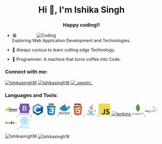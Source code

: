 
<h1 align="center">Hi 👋, I'm Ishika Singh</h1>

<h3 align="center"> Happy coding!!</h3>

<!--<p align="left"> <img src="" alt="ishikasingh18" /> </p>-->
<img align="right" alt="Coding" width="400" src="https://cdn.dribbble.com/users/2646423/screenshots/5507196/computer.gif">

- 😁 Exploring Web Application Development and Technologies.

- 👀 Always curious to learn cutting edge Technology.

- 🦾 Programmer: A machine that turns coffee into Code.

<h3 align="left">Connect with me:</h3>
<p align="left">
<a href="https://twitter.com/IshikaS06910123" target="blank"><img align="center" src="https://cdn.jsdelivr.net/npm/simple-icons@3.0.1/icons/twitter.svg" alt="Ishikasingh18" height="30" width="40" /></a> 
<a href="https://www.linkedin.com/in/ishikasingh18/" target="blank"><img align="center" src="https://cdn.jsdelivr.net/npm/simple-icons@3.0.1/icons/linkedin.svg" alt="Ishikasingh18" height="30" width="40" /></a>
<a href="https://www.instagram.com/_eeeshi_/" target="blank"><img align="center" src="https://cdn.jsdelivr.net/npm/simple-icons@3.0.1/icons/instagram.svg" alt="_eeeshi_" height="30" width="40" /></a>
 
</p>

<h3 align="left">Languages and Tools:</h3>
<p align="left"> <a href="https://aws.amazon.com" target="_blank" rel="noreferrer"> <img src="https://raw.githubusercontent.com/devicons/devicon/master/icons/amazonwebservices/amazonwebservices-original-wordmark.svg" alt="aws" width="40" height="40"/> </a> <a href="https://getbootstrap.com" target="_blank" rel="noreferrer"> <img src="https://raw.githubusercontent.com/devicons/devicon/master/icons/bootstrap/bootstrap-plain-wordmark.svg" alt="bootstrap" width="40" height="40"/> </a> <a href="https://www.cprogramming.com/" target="_blank" rel="noreferrer"> <img src="https://raw.githubusercontent.com/devicons/devicon/master/icons/c/c-original.svg" alt="c" width="40" height="40"/> </a> <a href="https://www.w3schools.com/css/" target="_blank" rel="noreferrer"> <img src="https://raw.githubusercontent.com/devicons/devicon/master/icons/css3/css3-original-wordmark.svg" alt="css3" width="40" height="40"/> </a> <a href="https://www.docker.com/" target="_blank" rel="noreferrer"> <img src="https://raw.githubusercontent.com/devicons/devicon/master/icons/docker/docker-original-wordmark.svg" alt="docker" width="40" height="40"/> </a> <a href="https://www.w3.org/html/" target="_blank" rel="noreferrer"> <img src="https://raw.githubusercontent.com/devicons/devicon/master/icons/html5/html5-original-wordmark.svg" alt="html5" width="40" height="40"/> </a> <a href="https://www.java.com" target="_blank" rel="noreferrer"> <img src="https://raw.githubusercontent.com/devicons/devicon/master/icons/java/java-original.svg" alt="java" width="40" height="40"/> </a> <a href="https://developer.mozilla.org/en-US/docs/Web/JavaScript" target="_blank" rel="noreferrer"> <img src="https://raw.githubusercontent.com/devicons/devicon/master/icons/javascript/javascript-original.svg" alt="javascript" width="40" height="40"/> </a> <a href="https://www.jenkins.io" target="_blank" rel="noreferrer"> <img src="https://www.vectorlogo.zone/logos/jenkins/jenkins-icon.svg" alt="jenkins" width="40" height="40"/> </a> <a href="https://www.mongodb.com/" target="_blank" rel="noreferrer"> <img src="https://raw.githubusercontent.com/devicons/devicon/master/icons/mongodb/mongodb-original-wordmark.svg" alt="mongodb" width="40" height="40"/> </a> <a href="https://www.mysql.com/" target="_blank" rel="noreferrer"> <img src="https://raw.githubusercontent.com/devicons/devicon/master/icons/mysql/mysql-original-wordmark.svg" alt="mysql" width="40" height="40"/> </a> <a href="https://nodejs.org" target="_blank" rel="noreferrer"> <img src="https://raw.githubusercontent.com/devicons/devicon/master/icons/nodejs/nodejs-original-wordmark.svg" alt="nodejs" width="40" height="40"/> </a> <a href="https://reactjs.org/" target="_blank" rel="noreferrer"> <img src="https://raw.githubusercontent.com/devicons/devicon/master/icons/react/react-original-wordmark.svg" alt="react" width="40" height="40"/> </a> </p>
<p><img align="left" src="https://github-readme-stats.vercel.app/api/top-langs?username=Ishikasingh18&show_icons=true&locale=en&layout=compact" alt="Ishikasingh18" /></p>

<p>&nbsp;<img align="center" src="https://github-readme-stats.vercel.app/api?username=Ishikasingh18&show_icons=true&locale=en" alt="Ishikasingh18" /></p>
